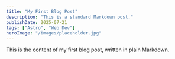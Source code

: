 ```yaml
---
title: "My First Blog Post"
description: "This is a standard Markdown post."
publishDate: 2025-07-21
tags: ["Astro", "Web Dev"]
heroImage: "/images/placeholder.jpg"
---
```

This is the content of my first blog post, written in plain Markdown.